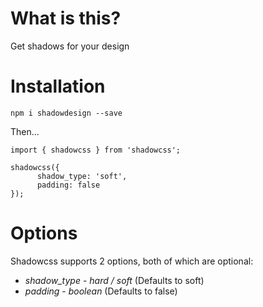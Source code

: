 # What is this?

Get shadows for your design

# Installation

`npm i shadowdesign --save`

Then...

```
import { shadowcss } from 'shadowcss';

shadowcss({
      shadow_type: 'soft',
      padding: false
});
```

# Options

Shadowcss supports 2 options, both of which are optional:

* *shadow_type* - _hard / soft_ (Defaults to soft)
* *padding* - _boolean_ (Defaults to false)